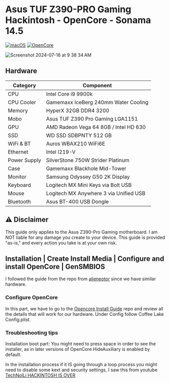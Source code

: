 # Asus TUF Z390-PRO Gaming Hackintosh - OpenCore - Sonama 14.5


[![macOS](https://img.shields.io/badge/macOS-Ventura-brightgreen.svg)](https://developer.apple.com/documentation/macos-release-notes)
[![OpenCore](https://img.shields.io/badge/OpenCore-1.0.0-blue)](https://github.com/acidanthera/OpenCorePkg/releases/tag/0.9.7)

![Screenshot 2024-07-16 at 9 38 34 AM](https://github.com/user-attachments/assets/4ca63a63-5b28-43c9-b28f-c11f66ce3108)

## Hardware

| Category   | Component                             |
| ---------- | ------------------------------------- |
| CPU        | Intel Core i9 9900k                   |
| CPU Cooler | Gamemaxx IceBerg 240mm Water Cooling  |	
| Memory     | HyperX 32GB DDR4 3200                 |
| Mobo       | Asus TUF Z390 Pro Gaming LGA1151      |
| GPU        | AMD Radeon Vega 64 8GB / Intel HD 630 |
| SSD        | WD SSD SDBPNTY 512 GB                 |
| WiFi & BT  | Auros WBAX210 WiFi6E                  |
| Ethernet   | Intel I219-V                          |
| Power Supply| SilverStone 750W Strider Platinum	 |
| Case 		 | Gamemaxx Blackhole Mid-Tower			 |
| Monitor    | Samsung Odyssey G50 2K Display        |
| Keyboard   | Logitech MX Mini Keys via Bolt USB    |
| Mouse      | Logitech MX Anywhere 3 via Unified USB|
| Bluetooth	 | Asus BT-400 USB Dongle				 |


## ⚠️ Disclaimer
This guide only applies to the Asus Z390-Pro Gaming motherboard. I am NOT liable for any damage you create to your device. This guide is provided "as-is," and every action you take is at your own risk.

## Installation | Create Install Media | Configure and install OpenCore | GenSMBIOS
I followed the guide from the repo from [alieneotor](https://github.com/alienator88/ASUS-TUF-Z390M-Pro-Gaming-Hackintosh-OpenCore/tree/Ventura) since we have similar hardware.

### Configure OpenCore
In this part, we have to go to the [Opencore Install Guide](https://dortania.github.io/OpenCore-Install-Guide/) repo and review all the details that will work for our hardware. Under Config follow Coffee Lake Config.plist.

### Troubleshooting tips
Installation boot part: You might need to press space in order to see the installer, as in later versions of OpenCore HideAuxiliary is enabled by default.

In the installation process if it IS going through a loop process you might need to disable some kext and security settings, I saw this from youtube [TechNolLi HACKINTOSH IS OVER](https://youtu.be/Z9va5xRtuvw?t=477)

